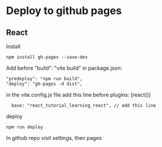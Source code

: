 # Deploy to github pages

## React
Install
```
npm install gh-pages --save-dev
```
Add before "build": "vite build" in package.json:
```
"predeploy": "npm run build",
"deploy": "gh-pages -d dist",
```
in the vite.config.js file add this line before plugins: [react()]
```
  base: "react_tutorial_learning_react", // add this line
```
deploy
```
npm run deploy
```
In github repo visit settings, then pages
